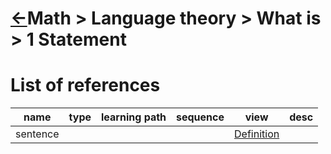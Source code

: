 <head><link rel="stylesheet" href="../../../../md.css"/><script src="../../../../md.js"></script></head>

[//]: #(Reference)
[Repo_Readme]:   ../list/object_list.md

[Sentence_Whatis]:   ../whatis/sentence_whatis.md



# [&larr;][Repo_Readme]Math > Language theory > What is > 1 Statement




# List of references
|name|type|learning path|sequence|view|desc|
|-|-|-|-|-|-|
|sentence||||[Definition][Sentence_Whatis]
<br>


